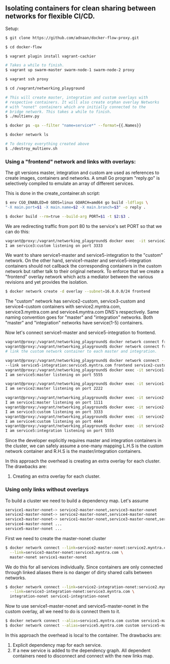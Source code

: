 ## Isolating containers for clean sharing between networks for flexible CI/CD.

Setup:

```bash
$ git clone https://github.com/adnaan/docker-flow-proxy.git

$ cd docker-flow

$ vagrant plugin install vagrant-cachier

# Takes a while to finish.
$ vagrant up swarm-master swarm-node-1 swarm-node-2 proxy

$ vagrant ssh proxy

$ cd /vagrant/networking_playground

# This will create master, integration and custom overlays with
# respective containers. It will also create orphan overlay Networks
# with "nonet" containers which are initially connected to the
# bridge network. This takes a while to finish.
$ ./multienv.py

$ docker ps -qa --filter "name=service*" --format={{.Names}}

$ docker network ls

# To destroy everything created above
$ ./destroy_multienv.sh
```


### Using a "frontend" network and links with overlays:

The git versions master, integration and custom are used as references to create
images, containers and networks. A small Go program "reply.go" is selectively compiled
to emulate an array of different services.

This is done in the create_container.sh script:

```bash
$ env CGO_ENABLED=0 GOOS=linux GOARCH=amd64 go build -ldflags \
"-X main.port=$1 -X main.name=$2 -X main.branch=$3" -o reply .

$ docker build --rm=true --build-arg PORT=$1 -t $2:$3 .
```

We are redirecting traffic from port 80 to the service's set PORT so that we can do this:

```bash
vagrant@proxy:/vagrant/networking_playground$ docker exec  -it service2-custom wget -qO- service3.myntra.com
I am service3:custom listening on port 3333
```

We want to share service1-master and service5-integration to the "custom" network.
 On the other hand, service1-master and service5-integration containers should not
callback the corresponding containers in the custom network but rather talk to their
original network. To enforce that we create a "frontend" overlay network which acts a mediator
between the various revisions and yet provides the isolation.

```bash
$ docker network create -d overlay --subnet=16.0.0.0/24 frontend
```

The "custom" network has service2-custom, service3-custom and service4-custom containers
with service2.myntra.com, service3.myntra.com and service4.myntra.com DNS's respectively.
Same naming convention goes for "master" and "integration" networks. Both "master" and
"integration" networks have service<revision>(1-5) containers.


Now let's connect service1-master and service5-integration to frontend.

```bash
vagrant@proxy:/vagrant/networking_playground$ docker network connect frontend service1-master
vagrant@proxy:/vagrant/networking_playground$ docker network connect frontend service5-integration
# link the custom network container to each master and integration.

vagrant@proxy:/vagrant/networking_playground$ docker network connect --link=service1-master:service1.myntra.com \
--link service5-integration:service5.myntra.com frontend service2-custom
vagrant@proxy:/vagrant/networking_playground$ docker exec -it service1-master wget -qO- service5.myntra.com
I am service5:master listening on port 5555

vagrant@proxy:/vagrant/networking_playground$ docker exec -it service1-master wget -qO- service2.myntra.com
I am service2:master listening on port 2222

vagrant@proxy:/vagrant/networking_playground$ docker exec -it service2-custom wget -qO- service1.myntra.com
I am service1:master listening on port 1111
vagrant@proxy:/vagrant/networking_playground$ docker exec -it service2-custom wget -qO- service3.myntra.com
I am service3:custom listening on port 3333
vagrant@proxy:/vagrant/networking_playground$ docker exec -it service2-custom wget -qO- service4.myntra.com
I am service4:custom listening on port 4444
vagrant@proxy:/vagrant/networking_playground$ docker exec -it service2-custom wget -qO- service5.myntra.com
I am service5:integration listening on port 5555

```
Since the developer explicitly requires master and integration containers in the cluster,
 we can safely assume a one-many mapping L.H.S is the custom network container
 and R.H.S is the master/integration containers.

In this approach the overhead is creating an extra overlay
for each cluster. The drawbacks are:

1. Creating an extra overlay for each cluster.

### Using only links without overlays

To build a cluster we need to build a dependency map. Let's assume

```bash
service1-master-nonet-> service2-master-nonet,service3-master-nonet
service2-master-nonet-> service2-master-nonet,service4-master-nonet
service3-master-nonet-> service1-master-nonet,service3-master-nonet,service5-master-nonet
service4-master-nonet ...
service5-master-nonet ...

```

First we need to create the master-nonet cluster

```bash
$ docker network connect --link=service2-master-nonet:service2.myntra.com \
  --link=service3-master-nonet:service3.myntra.com \
  master-nonet service1-master-nonet
```

We do this for all services individually. Since containers are only connected through
linked aliases there is no danger of dirty shared calls between networks.

```bash
$ docker network connect --link=service2-integration-nonet:service2.myntra.com \
  --link=service3-integration-nonet:service3.myntra.com \
  integration-nonet service1-integration-nonet
```

Now to use service1-master-nonet and service5-master-nonet in the custom overlay,
all we need to do is connect them to it.

```bash
$ docker network connect --alias=service1.myntra.com custom service1-master-nonet
$ docker network connect --alias=service5.myntra.com custom service5-master-nonet
```

In this approach the overhead is local to the container. The drawbacks are:

1. Explicit dependency map for each service.
2. If a new service is added to the dependency graph. All dependent containers need to disconnect and connect with the new links map.
